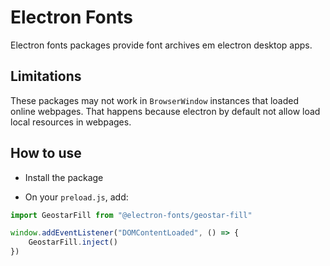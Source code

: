 # Electron Fonts

Electron fonts packages provide font archives em electron desktop apps.

## Limitations

These packages may not work in `BrowserWindow` instances that loaded online webpages. That happens because electron by default not allow load local resources in webpages.

## How to use

* Install the package

* On your `preload.js`, add:

```ts
import GeostarFill from "@electron-fonts/geostar-fill"

window.addEventListener("DOMContentLoaded", () => {
    GeostarFill.inject()
})
```